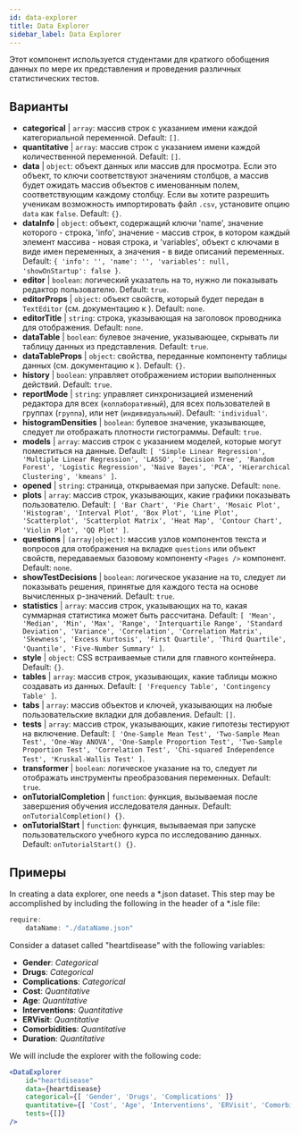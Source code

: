 ```yaml
---
id: data-explorer 
title: Data Explorer
sidebar_label: Data Explorer
---
```


Этот компонент используется студентами для краткого обобщения данных по мере их представления и проведения различных статистических тестов.

## Варианты

* __categorical__ | `array`: массив строк с указанием имени каждой категориальной переменной. Default: `[]`.
* __quantitative__ | `array`: массив строк с указанием имени каждой количественной переменной. Default: `[]`.
* __data__ | `object`: объект данных или массив для просмотра. Если это объект, то ключи соответствуют значениям столбцов, а массив будет ожидать массив объектов с именованным полем, соответствующим каждому столбцу. Если вы хотите разрешить ученикам возможность импортировать файл `.csv`, установите опцию `data` как `false`. Default: `{}`.
* __dataInfo__ | `object`: объект, содержащий ключи \'name\', значение которого - строка, \'info\', значение - массив строк, в котором каждый элемент массива - новая строка, и \'variables\', объект с ключами в виде имен переменных, а значения - в виде описаний переменных. Default: `{
  'info': '',
  'name': '',
  'variables': null,
  'showOnStartup': false
}`.
* __editor__ | `boolean`: логический указатель на то, нужно ли показывать редактор пользователю. Default: `true`.
* __editorProps__ | `object`: объект свойств, который будет передан в `TextEditor` (см. документацию к <TextEditor />). Default: `none`.
* __editorTitle__ | `string`: строка, указывающая на заголовок проводника для отображения. Default: `none`.
* __dataTable__ | `boolean`: булевое значение, указывающее, скрывать ли таблицу данных из представления. Default: `true`.
* __dataTableProps__ | `object`: свойства, переданные компоненту таблицы данных (см. документацию к <DataTable />). Default: `{}`.
* __history__ | `boolean`: управляет отображением истории выполненных действий. Default: `true`.
* __reportMode__ | `string`: управляет синхронизацией изменений редактора для всех (`коллаборативный`), для всех пользователей в группах (`группа`), или нет (`индивидуальный`). Default: `'individual'`.
* __histogramDensities__ | `boolean`: булевое значение, указывающее, следует ли отображать плотности гистограммы. Default: `true`.
* __models__ | `array`: массив строк с указанием моделей, которые могут поместиться на данные. Default: `[
  'Simple Linear Regression',
  'Multiple Linear Regression',
  'LASSO',
  'Decision Tree',
  'Random Forest',
  'Logistic Regression',
  'Naive Bayes',
  'PCA',
  'Hierarchical Clustering',
  'kmeans'
]`.
* __opened__ | `string`: страница, открываемая при запуске. Default: `none`.
* __plots__ | `array`: массив строк, указывающих, какие графики показывать пользователю. Default: `[
  'Bar Chart',
  'Pie Chart',
  'Mosaic Plot',
  'Histogram',
  'Interval Plot',
  'Box Plot',
  'Line Plot',
  'Scatterplot',
  'Scatterplot Matrix',
  'Heat Map',
  'Contour Chart',
  'Violin Plot',
  'QQ Plot'
]`.
* __questions__ | `(array|object)`: массив узлов компонентов текста и вопросов для отображения на вкладке `questions` или объект свойств, передаваемых базовому компоненту `<Pages />` компонент. Default: `none`.
* __showTestDecisions__ | `boolean`: логическое указание на то, следует ли показывать решения, принятые для каждого теста на основе вычисленных р-значений. Default: `true`.
* __statistics__ | `array`: массив строк, указывающих на то, какая суммарная статистика может быть рассчитана. Default: `[
  'Mean',
  'Median',
  'Min',
  'Max',
  'Range',
  'Interquartile Range',
  'Standard Deviation',
  'Variance',
  'Correlation',
  'Correlation Matrix',
  'Skewness',
  'Excess Kurtosis',
  'First Quartile',
  'Third Quartile',
  'Quantile',
  'Five-Number Summary'
]`.
* __style__ | `object`: CSS встраиваемые стили для главного контейнера. Default: `{}`.
* __tables__ | `array`: массив строк, указывающих, какие таблицы можно создавать из данных. Default: `[
  'Frequency Table',
  'Contingency Table'
]`.
* __tabs__ | `array`: массив объектов и ключей, указывающих на любые пользовательские вкладки для добавления. Default: `[]`.
* __tests__ | `array`: массив строк, указывающих, какие гипотезы тестируют на включение. Default: `[
  'One-Sample Mean Test',
  'Two-Sample Mean Test',
  'One-Way ANOVA',
  'One-Sample Proportion Test',
  'Two-Sample Proportion Test',
  'Correlation Test',
  'Chi-squared Independence Test',
  'Kruskal-Wallis Test'
]`.
* __transformer__ | `boolean`: логическое указание на то, следует ли отображать инструменты преобразования переменных. Default: `true`.
* __onTutorialCompletion__ | `function`: функция, вызываемая после завершения обучения исследователя данных. Default: `onTutorialCompletion() {}`.
* __onTutorialStart__ | `function`: функция, вызываемая при запуске пользовательского учебного курса по исследованию данных. Default: `onTutorialStart() {}`.


## Примеры

In creating a data explorer, one needs a *.json dataset. This step may be accomplished by including the following in the header of a *.isle file:

```js
require:
    dataName: "./dataName.json"
```

Consider a dataset called "heartdisease" with the following variables:
* __Gender__: _Categorical_
* __Drugs__: _Categorical_
* __Complications__: _Categorical_
* __Cost__: _Quantitative_
* __Age__: _Quantitative_
* __Interventions__: _Quantitative_
* __ERVisit__: _Quantitative_
* __Comorbidities__: _Quantitative_
* __Duration__: _Quantitative_

We will include the explorer with the following code:

```jsx live
<DataExplorer 
    id="heartdisease"
    data={heartdisease} 
    categorical={[ 'Gender', 'Drugs', 'Complications' ]}
    quantitative={[ 'Cost', 'Age', 'Interventions', 'ERVisit', 'Comorbidities', 'Duration' ]}
    tests={[]}
/>
```



